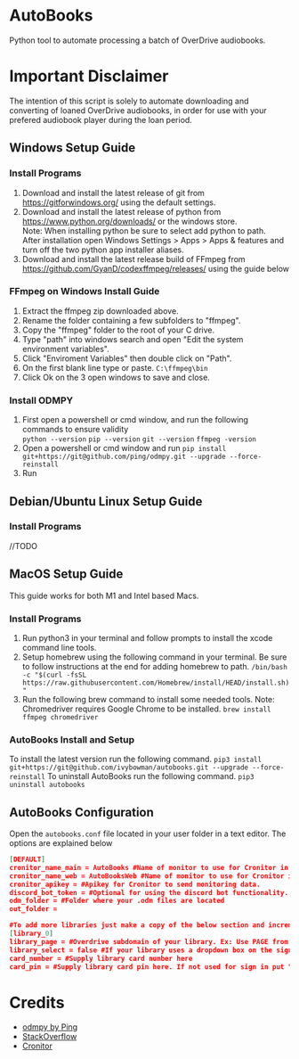 # AutoBooks

Python tool to automate processing a batch of OverDrive audiobooks.  

# Important Disclaimer

The intention of this script is solely to automate downloading and converting of loaned OverDrive audiobooks, in order for use with your prefered audiobook player during the loan period.

## Windows Setup Guide

### Install Programs

1. Download and install the latest release of git from https://gitforwindows.org/ using the default settings.
2. Download and install the latest release of python from https://www.python.org/downloads/ or the windows store.  
Note: When installing python be sure to select add python to path.  
After installation open Windows Settings > Apps > Apps & features and turn off the two python app installer aliases.
3. Download and install the latest release build of FFmpeg from https://github.com/GyanD/codexffmpeg/releases/ using the guide below

### FFmpeg on Windows Install Guide

1. Extract the ffmpeg zip downloaded above.
2. Rename the folder containing a few subfolders to "ffmpeg".
3. Copy the "ffmpeg" folder to the root of your C drive.
4. Type "path" into windows search and open "Edit the system environment variables".
5. Click "Enviroment Variables" then double click on "Path".
6. On the first blank line type or paste. `C:\ffmpeg\bin`
7. Click Ok on the 3 open windows to save and close.

### Install ODMPY

1. First open a powershell or cmd window, and run the following commands to ensure validity  
`python --version` `pip --version` `git --version` `ffmpeg -version`
2. Open a powershell or cmd window and run `pip install git+https://git@github.com/ping/odmpy.git --upgrade --force-reinstall`
3. Run 

## Debian/Ubuntu Linux Setup Guide

### Install Programs
//TODO

## MacOS Setup Guide

This guide works for both M1 and Intel based Macs.

### Install Programs
1. Run python3 in your terminal and follow prompts to install the xcode command line tools.
2. Setup homebrew using the following command in your terminal. Be sure to follow instructions at the end for adding homebrew to path.
`/bin/bash -c "$(curl -fsSL https://raw.githubusercontent.com/Homebrew/install/HEAD/install.sh)"`
3. Run the following brew command to install some needed tools. Note: Chromedriver requires Google Chrome to be installed.
`brew install ffmpeg chromedriver`

### AutoBooks Install and Setup
To install the latest version run the following command.
`pip3 install git+https://git@github.com/ivybowman/autobooks.git --upgrade --force-reinstall`
To uninstall AutoBooks run the following command.
`pip3 uninstall autobooks`


## AutoBooks Configuration

Open the `autobooks.conf` file located in your user folder in a text editor. The options are explained below
``` json
[DEFAULT]
cronitor_name_main = AutoBooks #Name of monitor to use for Cronitor in the processing function
cronitor_name_web = AutoBooksWeb #Name of monitor to use for Cronitor in the web function.
cronitor_apikey = #Apikey for Cronitor to send monitoring data.
discord_bot_token = #Optional for using the discord bot functionality.
odm_folder = #Folder where your .odm files are located
out_folder = 

#To add more libraries just make a copy of the below section and increment the number. Example: "library_0" becomes "library_1".
[library_0]
library_page = #Overdrive subdomain of your library. Ex: Use PAGE from "https://PAGE.overdrive.com/"
library_select = false #If your library uses a dropdown box on the sign in put the exact text here. If not put "false"
card_number = #Supply library card number here
card_pin = #Supply library card pin here. If not used for sign in put "false"
```


# Credits

- [odmpy by Ping](https://github.com/ping/odmpy/)
- [StackOverflow](https://stackoverflow.com/) 
- [Cronitor](https://cronitor.io/)